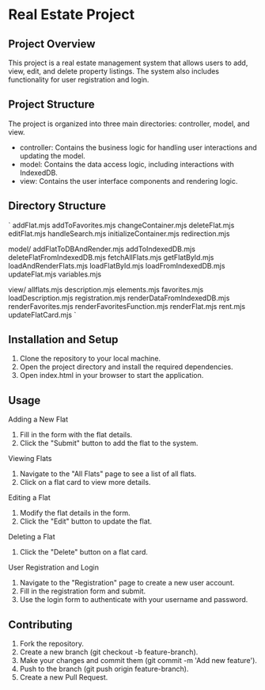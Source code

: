 # Real Estate Project

## Project Overview

This project is a real estate management system that allows users to add, view, edit, and delete property listings. The system also includes functionality for user registration and login.

## Project Structure

The project is organized into three main directories: controller, model, and view.

- controller: Contains the business logic for handling user interactions and updating the model.
- model: Contains the data access logic, including interactions with IndexedDB.
- view: Contains the user interface components and rendering logic.

## Directory Structure
`
    addFlat.mjs
    addToFavorites.mjs
    changeContainer.mjs
    deleteFlat.mjs
    editFlat.mjs
    handleSearch.mjs
    initializeContainer.mjs
    redirection.mjs

model/
    addFlatToDBAndRender.mjs
    addToIndexedDB.mjs
    deleteFlatFromIndexedDB.mjs
    fetchAllFlats.mjs
    getFlatById.mjs
    loadAndRenderFlats.mjs
    loadFlatById.mjs
    loadFromIndexedDB.mjs
    updateFlat.mjs
    variables.mjs

view/
    allflats.mjs
    description.mjs
    elements.mjs
    favorites.mjs
    loadDescription.mjs
    registration.mjs
    renderDataFromIndexedDB.mjs
    renderFavorites.mjs
    renderFavoritesFunction.mjs
    renderFlat.mjs
    rent.mjs
    updateFlatCard.mjs
`
## Installation and Setup
1. Clone the repository to your local machine.
2. Open the project directory and install the required dependencies.
3. Open index.html in your browser to start the application.

## Usage

Adding a New Flat

1. Fill in the form with the flat details.
2. Click the "Submit" button to add the flat to the system.

Viewing Flats

1. Navigate to the "All Flats" page to see a list of all flats.
2. Click on a flat card to view more details.

Editing a Flat

1. Modify the flat details in the form.
2. Click the "Edit" button to update the flat.

Deleting a Flat

1. Click the "Delete" button on a flat card.

User Registration and Login

1. Navigate to the "Registration" page to create a new user account.
2. Fill in the registration form and submit.
3. Use the login form to authenticate with your username and password.

## Contributing
1. Fork the repository.
2. Create a new branch (git checkout -b feature-branch).
3. Make your changes and commit them (git commit -m 'Add new feature').
4. Push to the branch (git push origin feature-branch).
5. Create a new Pull Request.